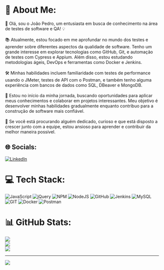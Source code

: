 # 💫 About Me:
👋 Olá, sou o João Pedro, um entusiasta em busca de conhecimento na área de testes de software e QA! 💡<br><br>📚 Atualmente, estou focado em me aprofundar no mundo dos testes e aprender sobre diferentes aspectos da qualidade de software. Tenho um grande interesse em explorar tecnologias como GitHub, Git, e automação de testes com Cypress e Appium. Além disso, estou estudando metodologias ágeis, DevOps e ferramentas como Docker e Jenkins.<br><br>🛠️ Minhas habilidades incluem familiaridade com testes de performance usando o JMeter, testes de API com o Postman, e também tenho alguma experiência com bancos de dados como SQL, DBeaver e MongoDB.<br><br>🌱 Estou no início da minha jornada, buscando oportunidades para aplicar meus conhecimentos e colaborar em projetos interessantes. Meu objetivo é desenvolver minhas habilidades gradualmente enquanto contribuo para a construção de software mais confiável.<br><br>🚀 Se você está procurando alguém dedicado, curioso e que está disposto a crescer junto com a equipe, estou ansioso para aprender e contribuir da melhor maneira possível.

## 🌐 Socials:
[![LinkedIn](https://img.shields.io/badge/LinkedIn-%230077B5.svg?logo=linkedin&logoColor=white)](https://linkedin.com/in/https://www.linkedin.com/in/joão-analista-de-teste-qa/) 

# 💻 Tech Stack:
![JavaScript](https://img.shields.io/badge/javascript-%23323330.svg?style=for-the-badge&logo=javascript&logoColor=%23F7DF1E) ![jQuery](https://img.shields.io/badge/jquery-%230769AD.svg?style=for-the-badge&logo=jquery&logoColor=white) ![NPM](https://img.shields.io/badge/NPM-%23000000.svg?style=for-the-badge&logo=npm&logoColor=white) ![NodeJS](https://img.shields.io/badge/node.js-6DA55F?style=for-the-badge&logo=node.js&logoColor=white) ![GitHub](https://img.shields.io/badge/GitHub-%23121011.svg?style=for-the-badge&logo=github&logoColor=white) ![Jenkins](https://img.shields.io/badge/jenkins-%232C5263.svg?style=for-the-badge&logo=jenkins&logoColor=white) ![MySQL](https://img.shields.io/badge/mysql-%2300f.svg?style=for-the-badge&logo=mysql&logoColor=white) ![GIT](https://img.shields.io/badge/Git-fc6d26?style=for-the-badge&logo=git&logoColor=white) ![Docker](https://img.shields.io/badge/docker-%230db7ed.svg?style=for-the-badge&logo=docker&logoColor=white) ![Postman](https://img.shields.io/badge/Postman-FF6C37?style=for-the-badge&logo=postman&logoColor=white)
# 📊 GitHub Stats:
![](https://github-readme-stats.vercel.app/api?username=JoaoKleinkauf&theme=dark&hide_border=false&include_all_commits=false&count_private=false)<br/>
![](https://github-readme-streak-stats.herokuapp.com/?user=JoaoKleinkauf&theme=dark&hide_border=false)<br/>
![](https://github-readme-stats.vercel.app/api/top-langs/?username=JoaoKleinkauf&theme=dark&hide_border=false&include_all_commits=false&count_private=false&layout=compact)

---
[![](https://visitcount.itsvg.in/api?id=JoaoKleinkauf&icon=0&color=0)](https://visitcount.itsvg.in)

<!-- Proudly created with GPRM ( https://gprm.itsvg.in ) -->
